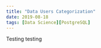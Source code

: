 ```yaml
---
title: "Data Users Categorization"
date: 2019-08-18
tags: [Data Science][PostgreSQL]
---
```


Testing testing 